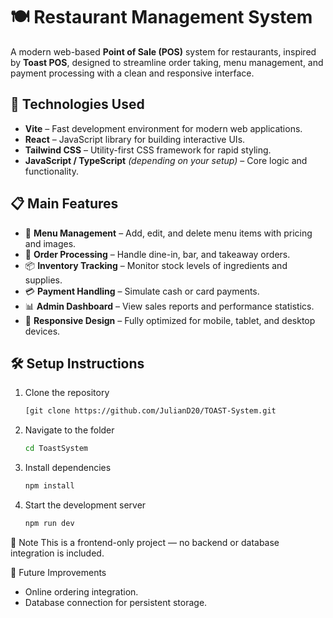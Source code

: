# 🍽️ Restaurant Management System

A modern web-based **Point of Sale (POS)** system for restaurants, inspired by **Toast POS**, designed to streamline order taking, menu management, and payment processing with a clean and responsive interface.

## 🚀 Technologies Used

- **Vite** – Fast development environment for modern web applications.
- **React** – JavaScript library for building interactive UIs.
- **Tailwind CSS** – Utility-first CSS framework for rapid styling.
- **JavaScript / TypeScript** *(depending on your setup)* – Core logic and functionality.

## 📋 Main Features

- 📜 **Menu Management** – Add, edit, and delete menu items with pricing and images.
- 🛒 **Order Processing** – Handle dine-in, bar, and takeaway orders.
- 📦 **Inventory Tracking** – Monitor stock levels of ingredients and supplies.
- 💳 **Payment Handling** – Simulate cash or card payments.
- 📊 **Admin Dashboard** – View sales reports and performance statistics.
- 📱 **Responsive Design** – Fully optimized for mobile, tablet, and desktop devices.

## 🛠️ Setup Instructions
1. Clone the repository  
   ```bash
   [git clone https://github.com/JulianD20/TOAST-System.git

2. Navigate to the folder
   ```bash
   cd ToastSystem

3. Install dependencies
    ```bash
   npm install

4. Start the development server
   ```bash
   npm run dev

📌 Note
This is a frontend-only project — no backend or database integration is included.

🎯 Future Improvements

- Online ordering integration.
- Database connection for persistent storage.
